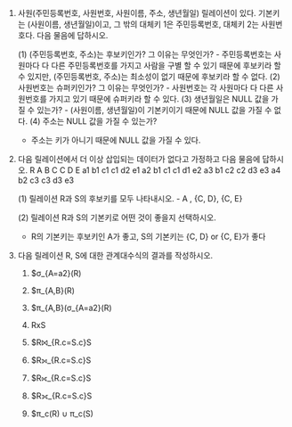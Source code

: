 1. 사원(주민등록번호, 사원번호, 사원이름, 주소, 생년월일) 릴레이션이 있다. 기본키는 (사원이름, 생년월일)이고, 
그 밖의 대체키 1은 주민등록번호, 대체키 2는 사원번호다. 다음 물음에 답하시오.
    
    
    (1) (주민등록번호, 주소)는 후보키인가? 그 이유는 무엇인가?
    	- 주민등록번호는 사원마다 다 다른 주민등록번호를 가지고 사람을 구별 할 수 있기 때문에 후보키라 할 수 있지만, 
	  (주민등록번호, 주소)는 최소성이 없기 때문에 후보키라 할 수 없다. 
    (2) 사원번호는 슈퍼키인가? 그 이유는 무엇인가?
     	- 사원번호는 각 사원마다 다 다른 사원번호를 가지고 있기 때문에 슈퍼키라 할 수 있다.
    (3) 생년월일은 NULL 값을 가질 수 있는가?
     	- (사원이름, 생년월일)이 기본키이기 때문에 NULL 값을 가질 수 없다.
    (4) 주소는 NULL 값을 가질 수 있는가?
	- 주소는 키가 아니기 때문에 NULL 값을 가질 수 있다.

2. 다음 릴레이션에서 더 이상 삽입되는 데이터가 없다고 가정하고 다음 물음에 답하시오.
   R  A	  B	  C        C   D   E 
      a1	b1  c1       c1	d2  e1
      a2	b1	c1       c1	d1	e2
      a3	b1	c2       c2	d3	e3 
      a4	b2  c3       c3	d3  e3

    
    (1) 릴레이션 R과 S의 후보키를 모두 나타내시오.
    	- A , {C, D}, {C, E}

    (2) 릴레이션 R과 S의 기본키로 어떤 것이 좋을지 선택하시오.
	- R의 기본키는 후보키인 A가 좋고, S의 기본키는 {C, D} or {C, E}가 좋다 

3. 다음 릴레이션 R, S에 대한 관계대수식의 결과를 작성하시오.
    
    1. $σ_{A=a2}(R)
    
    2. $π_{A,B}(R)
    
    3. $π_{A,B}(σ_{A=a2}(R)
    
    4. RxS
    
    5. $R⨝_{R.c=S.c}S
    
    6. $R⟕_{R.c=S.c}S
    
    7. $R⟖_{R.c=S.c}S
    
    8. $R⟗_{R.c=S.c}S
    
    9. $π_c(R) ∪ π_c(S)

